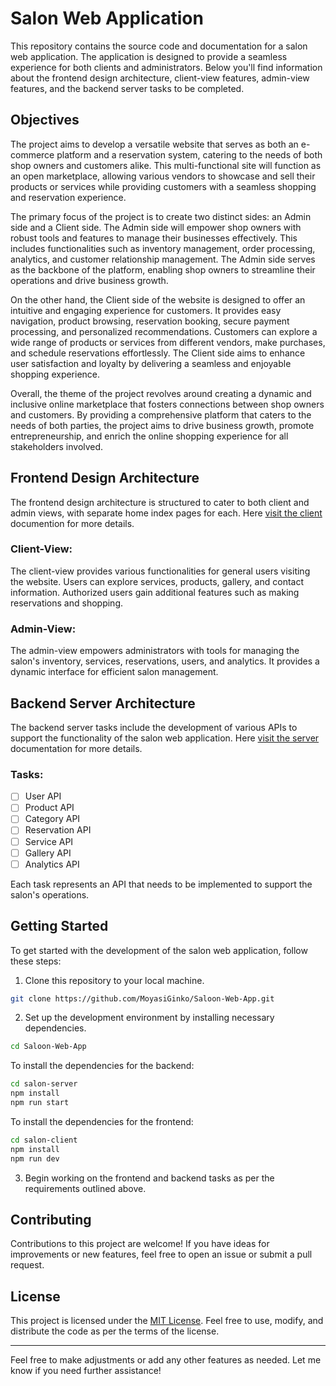 # Salon Web Application

This repository contains the source code and documentation for a salon web application. The application is designed to provide a seamless experience for both clients and administrators. Below you'll find information about the frontend design architecture, client-view features, admin-view features, and the backend server tasks to be completed.

## Objectives

The project aims to develop a versatile website that serves as both an e-commerce platform and a reservation system, catering to the needs of both shop owners and customers alike. This multi-functional site will function as an open marketplace, allowing various vendors to showcase and sell their products or services while providing customers with a seamless shopping and reservation experience.

The primary focus of the project is to create two distinct sides: an Admin side and a Client side. The Admin side will empower shop owners with robust tools and features to manage their businesses effectively. This includes functionalities such as inventory management, order processing, analytics, and customer relationship management. The Admin side serves as the backbone of the platform, enabling shop owners to streamline their operations and drive business growth.

On the other hand, the Client side of the website is designed to offer an intuitive and engaging experience for customers. It provides easy navigation, product browsing, reservation booking, secure payment processing, and personalized recommendations. Customers can explore a wide range of products or services from different vendors, make purchases, and schedule reservations effortlessly. The Client side aims to enhance user satisfaction and loyalty by delivering a seamless and enjoyable shopping experience.

Overall, the theme of the project revolves around creating a dynamic and inclusive online marketplace that fosters connections between shop owners and customers. By providing a comprehensive platform that caters to the needs of both parties, the project aims to drive business growth, promote entrepreneurship, and enrich the online shopping experience for all stakeholders involved.

## Frontend Design Architecture

The frontend design architecture is structured to cater to both client and admin views, with separate home index pages for each. Here [visit the client](todo-client.md) documention for more details.

### Client-View:

The client-view provides various functionalities for general users visiting the website. Users can explore services, products, gallery, and contact information. Authorized users gain additional features such as making reservations and shopping.

### Admin-View:

The admin-view empowers administrators with tools for managing the salon's inventory, services, reservations, users, and analytics. It provides a dynamic interface for efficient salon management.

## Backend Server Architecture

The backend server tasks include the development of various APIs to support the functionality of the salon web application. Here [visit the server](todo-server.md) documentation for more details.

### Tasks:

- [ ] User API
- [ ] Product API
- [ ] Category API
- [ ] Reservation API
- [ ] Service API
- [ ] Gallery API
- [ ] Analytics API

Each task represents an API that needs to be implemented to support the salon's operations.

## Getting Started

To get started with the development of the salon web application, follow these steps:

1. Clone this repository to your local machine.

```bash
git clone https://github.com/MoyasiGinko/Saloon-Web-App.git
```

2. Set up the development environment by installing necessary dependencies.

```bash
cd Saloon-Web-App
```

To install the dependencies for the backend:

```bash
cd salon-server
npm install
npm run start
```

To install the dependencies for the frontend:

```bash
cd salon-client
npm install
npm run dev
```

3. Begin working on the frontend and backend tasks as per the requirements outlined above.

## Contributing

Contributions to this project are welcome! If you have ideas for improvements or new features, feel free to open an issue or submit a pull request.

## License

This project is licensed under the [MIT License](LICENSE). Feel free to use, modify, and distribute the code as per the terms of the license.

---

Feel free to make adjustments or add any other features as needed. Let me know if you need further assistance!
